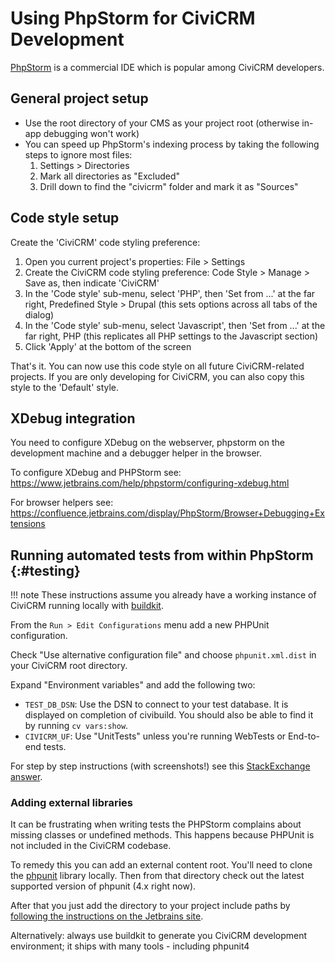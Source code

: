 # Using PhpStorm for CiviCRM Development

[PhpStorm](https://www.jetbrains.com/phpstorm) is a commercial IDE which is popular among CiviCRM developers.


## General project setup

* Use the root directory of your CMS as your project root (otherwise in-app debugging won't work)
* You can speed up PhpStorm's indexing process by taking the following steps to ignore most files:
    1. Settings > Directories
    1. Mark all directories as "Excluded"
    1. Drill down to find the "civicrm" folder and mark it as "Sources"

## Code style setup

Create the 'CiviCRM' code styling preference:

1. Open you current project's properties: File > Settings
1. Create the CiviCRM code styling preference: Code Style > Manage > Save as, then indicate 'CiviCRM'
1. In the 'Code style' sub-menu, select 'PHP', then 'Set from ...' at the far right, Predefined Style > Drupal (this sets options across all tabs of the dialog)
1. In the 'Code style' sub-menu, select 'Javascript', then 'Set from ...' at the far right, PHP (this replicates all PHP settings to the Javascript section)
1. Click 'Apply' at the bottom of the screen

That's it. You can now use this code style on all future CiviCRM-related projects. If you are only developing for CiviCRM, you can also copy this style to the 'Default' style.

## XDebug integration
You need to configure XDebug on the webserver, phpstorm on the development machine and a debugger helper in the browser.

To configure XDebug and PHPStorm see: https://www.jetbrains.com/help/phpstorm/configuring-xdebug.html

For browser helpers see: https://confluence.jetbrains.com/display/PhpStorm/Browser+Debugging+Extensions

## Running automated tests from within PhpStorm {:#testing}

!!! note
    These instructions assume you already have a working instance of CiviCRM running locally with [buildkit](/tools/buildkit).

From the `Run > Edit Configurations` menu add a new PHPUnit configuration.

Check "Use alternative configuration file" and choose `phpunit.xml.dist` in your
CiviCRM root directory.

Expand "Environment variables" and add the following two:

- `TEST_DB_DSN`: Use the DSN to connect to your test database. It is displayed
on completion of civibuild. You should also be able to find it by running
`cv vars:show`.
- `CIVICRM_UF`: Use "UnitTests" unless you're running WebTests or End-to-end
tests.

For step by step instructions (with screenshots!) see this [StackExchange answer](https://civicrm.stackexchange.com/questions/16489/how-do-i-run-php-unit-tests-w-xdebug-from-within-phpstorm-on-mac/16497#16497).

### Adding external libraries

It can be frustrating when writing tests the PHPStorm complains about missing
classes or undefined methods. This happens because PHPUnit is not included in
the CiviCRM codebase.

To remedy this you can add an external content root. You'll need to clone the
[phpunit] library locally. Then from that directory check out the latest supported
version of phpunit (4.x right now).

After that you just add the directory to your project include paths by
[following the instructions on the Jetbrains site][phpstorm-include-paths].

[phpstorm-include-paths]: https://www.jetbrains.com/help/phpstorm/configuring-include-paths.html
[phpunit]: https://github.com/sebastianbergmann/phpunit

Alternatively: always use buildkit to generate you CiviCRM development environment; it ships with many tools - including phpunit4



